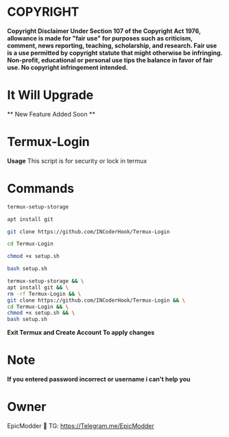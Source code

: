 
# COPYRIGHT
**Copyright Disclaimer Under Section 107 of the Copyright Act 1976, allowance is made for "fair use" for purposes such as criticism, comment, news reporting, teaching, scholarship, and research. Fair use is a use permitted by copyright statute that might otherwise be infringing. Non-profit, educational or personal use tips the balance in favor of fair use. No copyright infringement intended.**
# It Will Upgrade
** New Feature Added Soon **

# Termux-Login


**Usage**
This script is for security or lock in termux




# Commands

```bash
termux-setup-storage
```
```bash
apt install git
```
```bash
git clone https://github.com/INCoderHook/Termux-Login
```
```bash
cd Termux-Login
```
```bash
chmod +x setup.sh
```
```bash
bash setup.sh
```
```bash
termux-setup-storage && \
apt install git && \
rm -rf Termux-Login && \
git clone https://github.com/INCoderHook/Termux-Login && \
cd Termux-Login && \
chmod +x setup.sh && \
bash setup.sh
```



**Exit Termux and Create Account To apply changes**
# Note

**If you entered password incorrect or username i can't help you**


# Owner
EpicModder 👻 TG: https://Telegram.me/EpicModder




